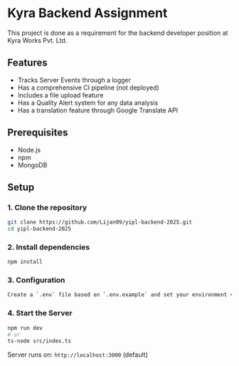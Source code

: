 # Kyra Backend Assignment

This project is done as a requirement for the backend developer position at Kyra Works Pvt. Ltd.

## Features

- Tracks Server Events through a logger
- Has a comprehensive CI pipeline (not deployed)
- Includes a file upload feature
- Has a Quality Alert system for any data analysis
- Has a translation feature through Google Translate API

## Prerequisites

- Node.js
- npm
- MongoDB

## Setup

### 1. Clone the repository

```bash
git clone https://github.com/Lijan09/yipl-backend-2025.git
cd yipl-backend-2025
```

### 2. Install dependencies

```bash
npm install
```

### 3. Configuration

```bash
Create a `.env` file based on `.env.example` and set your environment variables.
```

### 4. Start the Server

```bash
npm run dev
# or
ts-node src/index.ts
```

Server runs on: `http://localhost:3000` (default)
